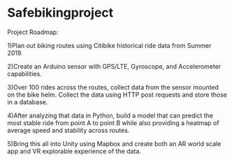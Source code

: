 # Safebikingproject

Project Roadmap:

1)Plan out biking routes using Citibike historical ride data from Summer 2019.

2)Create an Arduino sensor with GPS/LTE, Gyroscope, and Accelerometer capabilities. 

3)Over 100 rides across the routes, collect data from the sensor mounted on the bike helm. Collect the data using HTTP post requests and store those in a database.

4)After analyzing that data in Python, build a model that can predict the most stable ride from point A to point B while also providing a heatmap of average speed and stability across routes. 

5)Bring this all into Unity using Mapbox and create both an AR world scale app and VR explorable experience of the data.
